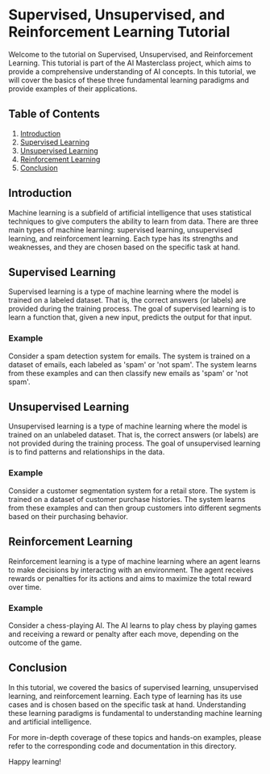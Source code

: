 # Supervised, Unsupervised, and Reinforcement Learning Tutorial

Welcome to the tutorial on Supervised, Unsupervised, and Reinforcement Learning. This tutorial is part of the AI Masterclass project, which aims to provide a comprehensive understanding of AI concepts. In this tutorial, we will cover the basics of these three fundamental learning paradigms and provide examples of their applications.

## Table of Contents

1. [Introduction](#introduction)
2. [Supervised Learning](#supervised-learning)
3. [Unsupervised Learning](#unsupervised-learning)
4. [Reinforcement Learning](#reinforcement-learning)
5. [Conclusion](#conclusion)

## Introduction <a name="introduction"></a>

Machine learning is a subfield of artificial intelligence that uses statistical techniques to give computers the ability to learn from data. There are three main types of machine learning: supervised learning, unsupervised learning, and reinforcement learning. Each type has its strengths and weaknesses, and they are chosen based on the specific task at hand.

## Supervised Learning <a name="supervised-learning"></a>

Supervised learning is a type of machine learning where the model is trained on a labeled dataset. That is, the correct answers (or labels) are provided during the training process. The goal of supervised learning is to learn a function that, given a new input, predicts the output for that input.

### Example

Consider a spam detection system for emails. The system is trained on a dataset of emails, each labeled as 'spam' or 'not spam'. The system learns from these examples and can then classify new emails as 'spam' or 'not spam'.

## Unsupervised Learning <a name="unsupervised-learning"></a>

Unsupervised learning is a type of machine learning where the model is trained on an unlabeled dataset. That is, the correct answers (or labels) are not provided during the training process. The goal of unsupervised learning is to find patterns and relationships in the data.

### Example

Consider a customer segmentation system for a retail store. The system is trained on a dataset of customer purchase histories. The system learns from these examples and can then group customers into different segments based on their purchasing behavior.

## Reinforcement Learning <a name="reinforcement-learning"></a>

Reinforcement learning is a type of machine learning where an agent learns to make decisions by interacting with an environment. The agent receives rewards or penalties for its actions and aims to maximize the total reward over time.

### Example

Consider a chess-playing AI. The AI learns to play chess by playing games and receiving a reward or penalty after each move, depending on the outcome of the game.

## Conclusion <a name="conclusion"></a>

In this tutorial, we covered the basics of supervised learning, unsupervised learning, and reinforcement learning. Each type of learning has its use cases and is chosen based on the specific task at hand. Understanding these learning paradigms is fundamental to understanding machine learning and artificial intelligence.

For more in-depth coverage of these topics and hands-on examples, please refer to the corresponding code and documentation in this directory.

Happy learning!
